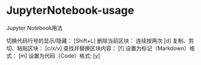 # JupyterNotebook-usage
Jupyter Notebook用法


切换代码行号的显示/隐藏： [Shift+L]
删除当前区块： 连续按两次 [d]
复制、剪切、粘贴区块： [c/x/v]
查找并替换区块内容： [f]
设置为标记（Markdown）格式： [m]
设置为代码（Code）格式: [y]
